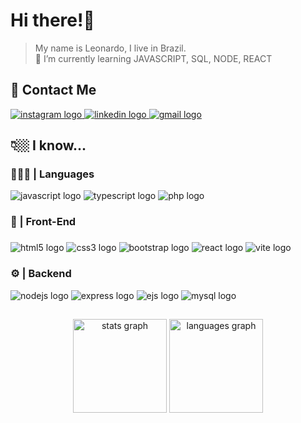<h1 align="left">Hi there!👋</h1>

> My name is Leonardo, I live in Brazil. <br>
🌱 I’m currently learning JAVASCRIPT, SQL, NODE, REACT

<h2 align="left">📨  Contact Me</h2>

<div>
   <a href="https://instagram.com/leonardo_aldias" target="_blank">
      <img src="https://img.shields.io/badge/-Instagram-%23E4405F?style=for-the-badge&logo=instagram&logoColor=white" target="_blank" alt="instagram logo">
   </a>
   <a href="https://www.linkedin.com/in/leonardo-alves-877368165/" target="_blank">
     <img src="https://img.shields.io/badge/-LinkedIn-%230077B5?style=for-the-badge&logo=linkedin&logoColor=white" target="_blank" alt="linkedin logo">
   </a>
   <a href="mailto:leonardo.alves779@gmail.com" target="_blank">
    <img src="https://img.shields.io/badge/Gmail-D14836?style=for-the-badge&logo=gmail&logoColor=white" alt="gmail logo">
  </a>
</div>

<h2 align="left">👇🏼 I know...</h2>

<h3>🧑🏽‍💻 | Languages</h3>

<div align="left">
  <img src="https://img.shields.io/badge/JavaScript-323330?style=for-the-badge&logo=javascript&logoColor=F7DF1E" alt="javascript logo">
  <img src="https://img.shields.io/badge/TypeScript-007ACC?style=for-the-badge&logo=typescript&logoColor=white" alt="typescript logo">
  <img src="https://img.shields.io/badge/PHP-7A86B8?style=for-the-badge&logo=php&logoColor=white" alt="php logo">
</div>

<h3>🎨 | Front-End</h3>

###

<div align="left">
   <img src="https://img.shields.io/badge/HTML5-E34F26?style=for-the-badge&logo=html5&logoColor=white"  alt="html5 logo">
   <img src="https://img.shields.io/badge/CSS3-1572B6?style=for-the-badge&logo=css3&logoColor=white"  alt="css3 logo">
   <img src="https://img.shields.io/badge/Bootstrap-563D7C?style=for-the-badge&logo=bootstrap&logoColor=white"  alt="bootstrap logo">
   <img src="https://img.shields.io/badge/React-20232A?style=for-the-badge&logo=react&logoColor=61DAFB"  alt="react logo">
   <img src="https://img.shields.io/badge/VITE-646cff?style=for-the-badge&logo=vite&logoColor=white"  alt="vite logo">
</div>

<h3>⚙️ | Backend</h3>

<div align="left">
   <img src="https://img.shields.io/badge/Node.js-339933?style=for-the-badge&logo=nodedotjs&logoColor=white" alt="nodejs logo">
   <img src="https://img.shields.io/badge/Express.js-000000?style=for-the-badge&logo=express&logoColor=white" alt="express logo">
   <img src="https://img.shields.io/badge/EJS-green?style=for-the-badge&logo=EJS&logoColor=white" alt="ejs logo">
  <img src="https://img.shields.io/badge/MySQL-005C84?style=for-the-badge&logo=mysql&logoColor=white" alt="mysql logo">

##

<div align="center">
  <img src="https://github-readme-stats.vercel.app/api?hide_title=false&hide_rank=false&show_icons=true&include_all_commits=true&count_private=true&disable_animations=false&theme=dark&locale=en&hide_border=true&username=leonardo-ad" height="150" alt="stats graph"  />
  <img src="https://github-readme-stats.vercel.app/api/top-langs?locale=en&hide_title=false&layout=compact&card_width=320&langs_count=5&theme=dark&hide_border=true&username=leonardo-ad" height="150" alt="languages graph"  />
</div>
